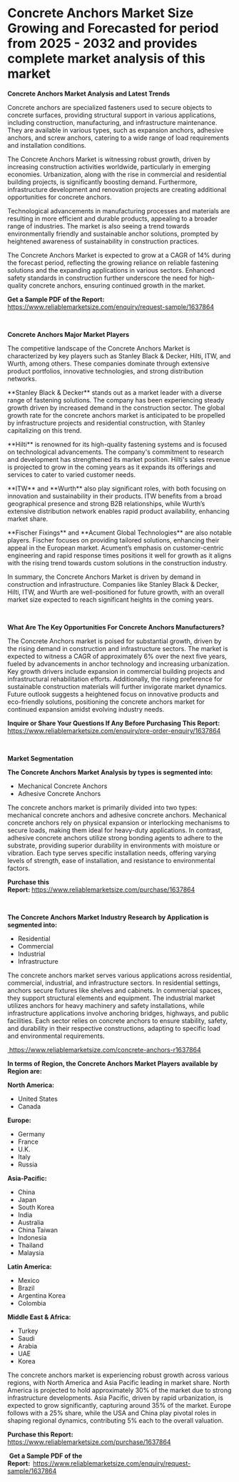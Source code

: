 <p><h1>Concrete Anchors Market Size Growing and Forecasted for period from 2025 - 2032 and provides complete market analysis of this market</h1></p><p><strong>Concrete Anchors Market Analysis and Latest Trends</strong></p>
<p><p>Concrete anchors are specialized fasteners used to secure objects to concrete surfaces, providing structural support in various applications, including construction, manufacturing, and infrastructure maintenance. They are available in various types, such as expansion anchors, adhesive anchors, and screw anchors, catering to a wide range of load requirements and installation conditions.</p><p>The Concrete Anchors Market is witnessing robust growth, driven by increasing construction activities worldwide, particularly in emerging economies. Urbanization, along with the rise in commercial and residential building projects, is significantly boosting demand. Furthermore, infrastructure development and renovation projects are creating additional opportunities for concrete anchors.</p><p>Technological advancements in manufacturing processes and materials are resulting in more efficient and durable products, appealing to a broader range of industries. The market is also seeing a trend towards environmentally friendly and sustainable anchor solutions, prompted by heightened awareness of sustainability in construction practices.</p><p>The Concrete Anchors Market is expected to grow at a CAGR of 14% during the forecast period, reflecting the growing reliance on reliable fastening solutions and the expanding applications in various sectors. Enhanced safety standards in construction further underscore the need for high-quality concrete anchors, ensuring continued growth in the market.</p></p>
<p><strong>Get a Sample PDF of the Report:&nbsp;</strong> <a href="https://www.reliablemarketsize.com/enquiry/request-sample/1637864?utm_campaign=3560&utm_medium=2&utm_source=Github&utm_content=ia&utm_term=18042025&utm_id=concrete-anchors">https://www.reliablemarketsize.com/enquiry/request-sample/1637864</a></p>
<p>&nbsp;</p>
<p><strong>Concrete Anchors Major Market Players</strong></p>
<p><p>The competitive landscape of the Concrete Anchors Market is characterized by key players such as Stanley Black & Decker, Hilti, ITW, and Wurth, among others. These companies dominate through extensive product portfolios, innovative technologies, and strong distribution networks.</p><p>**Stanley Black & Decker** stands out as a market leader with a diverse range of fastening solutions. The company has been experiencing steady growth driven by increased demand in the construction sector. The global growth rate for the concrete anchors market is anticipated to be propelled by infrastructure projects and residential construction, with Stanley capitalizing on this trend.</p><p>**Hilti** is renowned for its high-quality fastening systems and is focused on technological advancements. The company's commitment to research and development has strengthened its market position. Hilti's sales revenue is projected to grow in the coming years as it expands its offerings and services to cater to varied customer needs.</p><p>**ITW** and **Wurth** also play significant roles, with both focusing on innovation and sustainability in their products. ITW benefits from a broad geographical presence and strong B2B relationships, while Wurth’s extensive distribution network enables rapid product availability, enhancing market share.</p><p>**Fischer Fixings** and **Acument Global Technologies** are also notable players. Fischer focuses on providing tailored solutions, enhancing their appeal in the European market. Acument’s emphasis on customer-centric engineering and rapid response times positions it well for growth as it aligns with the rising trend towards custom solutions in the construction industry.</p><p>In summary, the Concrete Anchors Market is driven by demand in construction and infrastructure. Companies like Stanley Black & Decker, Hilti, ITW, and Wurth are well-positioned for future growth, with an overall market size expected to reach significant heights in the coming years.</p></p>
<p>&nbsp;</p>
<p><strong>What Are The Key Opportunities For Concrete Anchors Manufacturers?</strong></p>
<p><p>The Concrete Anchors market is poised for substantial growth, driven by the rising demand in construction and infrastructure sectors. The market is expected to witness a CAGR of approximately 6% over the next five years, fueled by advancements in anchor technology and increasing urbanization. Key growth drivers include expansion in commercial building projects and infrastructural rehabilitation efforts. Additionally, the rising preference for sustainable construction materials will further invigorate market dynamics. Future outlook suggests a heightened focus on innovative products and eco-friendly solutions, positioning the concrete anchors market for continued expansion amidst evolving industry needs.</p></p>
<p><strong>Inquire or Share Your Questions If Any Before Purchasing This Report:</strong> <a href="https://www.reliablemarketsize.com/enquiry/pre-order-enquiry/1637864?utm_campaign=3560&utm_medium=2&utm_source=Github&utm_content=ia&utm_term=18042025&utm_id=concrete-anchors">https://www.reliablemarketsize.com/enquiry/pre-order-enquiry/1637864</a></p>
<p>&nbsp;</p>
<p><strong>Market Segmentation</strong></p>
<p><strong>The Concrete Anchors Market Analysis by types is segmented into:</strong></p>
<p><ul><li>Mechanical Concrete Anchors</li><li>Adhesive Concrete Anchors</li></ul></p>
<p><p>The concrete anchors market is primarily divided into two types: mechanical concrete anchors and adhesive concrete anchors. Mechanical concrete anchors rely on physical expansion or interlocking mechanisms to secure loads, making them ideal for heavy-duty applications. In contrast, adhesive concrete anchors utilize strong bonding agents to adhere to the substrate, providing superior durability in environments with moisture or vibration. Each type serves specific installation needs, offering varying levels of strength, ease of installation, and resistance to environmental factors.</p></p>
<p><strong>Purchase this Report:&nbsp;</strong><a href="https://www.reliablemarketsize.com/purchase/1637864?utm_campaign=3560&utm_medium=2&utm_source=Github&utm_content=ia&utm_term=18042025&utm_id=concrete-anchors">https://www.reliablemarketsize.com/purchase/1637864</a></p>
<p>&nbsp;</p>
<p><strong>The Concrete Anchors Market Industry Research by Application is segmented into:</strong></p>
<p><ul><li>Residential</li><li>Commercial</li><li>Industrial</li><li>Infrastructure</li></ul></p>
<p><p>The concrete anchors market serves various applications across residential, commercial, industrial, and infrastructure sectors. In residential settings, anchors secure fixtures like shelves and cabinets. In commercial spaces, they support structural elements and equipment. The industrial market utilizes anchors for heavy machinery and safety installations, while infrastructure applications involve anchoring bridges, highways, and public facilities. Each sector relies on concrete anchors to ensure stability, safety, and durability in their respective constructions, adapting to specific load and environmental requirements.</p></p>
<p><a href="https://www.reliablemarketsize.com/concrete-anchors-r1637864?utm_campaign=3560&utm_medium=2&utm_source=Github&utm_content=ia&utm_term=18042025&utm_id=concrete-anchors">&nbsp;https://www.reliablemarketsize.com/concrete-anchors-r1637864</a></p>
<p><strong>In terms of Region, the Concrete Anchors Market Players available by Region are:</strong></p>
<p>
    <p> <strong> North America: </strong>
        <ul>
            <li>United States</li>
            <li>Canada</li>
        </ul>
        </p> 
    <p> <strong> Europe: </strong>
        <ul>
            <li>Germany</li>
            <li>France</li>
            <li>U.K.</li>
            <li>Italy</li>
            <li>Russia</li>
        </ul>
        </p> 
    <p> <strong> Asia-Pacific: </strong>
        <ul>
            <li>China</li>
            <li>Japan</li>
            <li>South Korea</li>
            <li>India</li>
            <li>Australia</li>
            <li>China Taiwan</li>
            <li>Indonesia</li>
            <li>Thailand</li>
            <li>Malaysia</li>
        </ul>
        </p> 
    <p> <strong> Latin America: </strong>
        <ul>
            <li>Mexico</li>
            <li>Brazil</li>
            <li>Argentina Korea</li>
            <li>Colombia</li>
        </ul>
        </p> 
    <p> <strong> Middle East & Africa: </strong>
        <ul>
            <li>Turkey</li>
            <li>Saudi</li>
            <li>Arabia</li>
            <li>UAE</li>
            <li>Korea</li>
        </ul>
    </p>
    </p>
<p><p>The concrete anchors market is experiencing robust growth across various regions, with North America and Asia Pacific leading in market share. North America is projected to hold approximately 30% of the market due to strong infrastructure developments. Asia Pacific, driven by rapid urbanization, is expected to grow significantly, capturing around 35% of the market. Europe follows with a 25% share, while the USA and China play pivotal roles in shaping regional dynamics, contributing 5% each to the overall valuation.</p></p>
<p><strong>Purchase this Report: </strong><a href="https://www.reliablemarketsize.com/purchase/1637864?utm_campaign=3560&utm_medium=2&utm_source=Github&utm_content=ia&utm_term=18042025&utm_id=concrete-anchors">https://www.reliablemarketsize.com/purchase/1637864</a></p>
<p>&nbsp;<strong>Get a Sample PDF of the Report:&nbsp;&nbsp;</strong><a href="https://www.reliablemarketsize.com/enquiry/request-sample/1637864?utm_campaign=3560&utm_medium=2&utm_source=Github&utm_content=ia&utm_term=18042025&utm_id=concrete-anchors">https://www.reliablemarketsize.com/enquiry/request-sample/1637864</a></p>
<p><strong></strong></p>
<p><p></p><p></p><p></p></p>